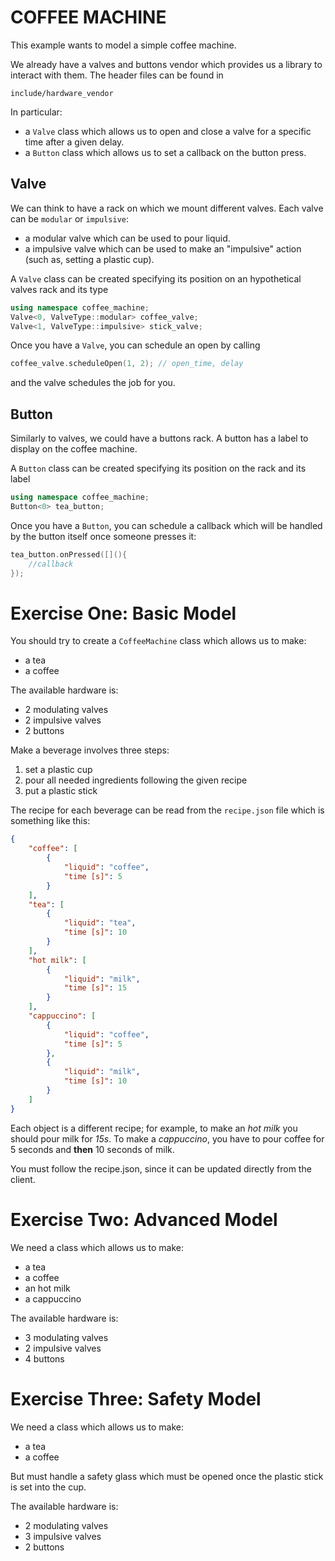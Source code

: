 # COFFEE MACHINE

This example wants to model a simple coffee machine.

We already have a valves and buttons vendor which provides us a library to interact with them. The header files can be found in
```
include/hardware_vendor
```
In particular:
- a `Valve` class which allows us to open and close a valve for a specific time after a given delay.
- a `Button` class which allows us to set a callback on the button press.

## Valve
We can think to have a rack on which we mount different valves. Each valve can be `modular` or `impulsive`:
- a modular valve which can be used to pour liquid.
- a impulsive valve which can be used to make an "impulsive" action (such as, setting a plastic cup).

A `Valve` class can be created specifying its position on an hypothetical valves rack and its type
```cpp
using namespace coffee_machine;
Valve<0, ValveType::modular> coffee_valve;
Valve<1, ValveType::impulsive> stick_valve;
```
Once you have a `Valve`, you can schedule an open by calling 
```cpp
coffee_valve.scheduleOpen(1, 2); // open_time, delay
```
and the valve schedules the job for you.

## Button
Similarly to valves, we could have a buttons rack.
A button has a label to display on the coffee machine.

A `Button` class can be created specifying its position on the rack and its label
```cpp
using namespace coffee_machine;
Button<0> tea_button;
```
Once you have a `Button`, you can schedule a callback which will be handled by the button itself once someone presses it:
```cpp
tea_button.onPressed([](){
	//callback
});
```


# Exercise One: Basic Model

You should try to create a `CoffeeMachine` class which allows us to make:
- a tea
- a coffee

The available hardware is:
- 2 modulating valves 
- 2 impulsive valves 
- 2 buttons

Make a beverage involves three steps:
1) set a plastic cup
2) pour all needed ingredients following the given recipe
3) put a plastic stick

The recipe for each beverage can be read from the `recipe.json` file which is something like this:
```json
{
	"coffee": [
		{
			"liquid": "coffee",
			"time [s]": 5
		}
	],
	"tea": [
		{
			"liquid": "tea",
			"time [s]": 10
		}
	],
	"hot milk": [
		{
			"liquid": "milk",
			"time [s]": 15
		}
	],
	"cappuccino": [
		{
			"liquid": "coffee",
			"time [s]": 5
		},
		{
			"liquid": "milk",
			"time [s]": 10
		}
	]
}
```
Each object is a different recipe; for example, to make an _hot milk_ you should pour milk for _15s_. To make a _cappuccino_, you have to pour coffee for 5 seconds and **then** 10 seconds of milk.


You must follow the recipe.json, since it can be updated directly from the client.

# Exercise Two: Advanced Model

We need a class which allows us to make:
- a tea
- a coffee
- an hot milk
- a cappuccino

The available hardware is:
- 3 modulating valves 
- 2 impulsive valves 
- 4 buttons


# Exercise Three: Safety Model

We need a class which allows us to make:
- a tea
- a coffee

But must handle a safety glass which must be opened once the plastic stick is set into the cup. 

The available hardware is:
- 2 modulating valves 
- 3 impulsive valves 
- 2 buttons

